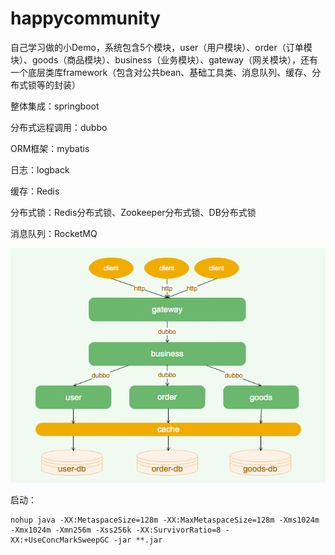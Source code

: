 # happycommunity
自己学习做的小Demo，系统包含5个模块，user（用户模块）、order（订单模块）、goods（商品模块）、business（业务模块）、gateway（网关模块），还有一个底层类库framework（包含对公共bean、基础工具类、消息队列、缓存、分布式锁等的封装）

整体集成：springboot

分布式远程调用：dubbo

ORM框架：mybatis

日志：logback

缓存：Redis

分布式锁：Redis分布式锁、Zookeeper分布式锁、DB分布式锁

消息队列：RocketMQ


![](HappyCommunity.png)


启动：
```
nohup java -XX:MetaspaceSize=128m -XX:MaxMetaspaceSize=128m -Xms1024m -Xmx1024m -Xmn256m -Xss256k -XX:SurvivorRatio=8 -XX:+UseConcMarkSweepGC -jar **.jar
```